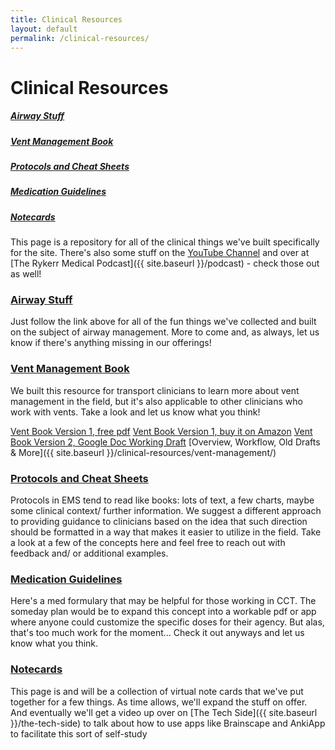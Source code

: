 ```yaml
---
title: Clinical Resources
layout: default
permalink: /clinical-resources/
---
```


# Clinical Resources

<h5><a href="#airway">Airway Stuff</a></h5>
<h5><a href="#vent">Vent Management Book</a></h5>
<h5><a href="#protocols">Protocols and Cheat Sheets</a></h5>
<h5><a href="#medications">Medication Guidelines</a></h5>
<h5><a href="#notecards">Notecards</a></h5>

This page is a repository for all of the clinical things we've built specifically for the site.  There's also some stuff on the [YouTube Channel](https://www.youtube.com/rykerrmedical) and over at [The Rykerr Medical Podcast]({{ site.baseurl }}/podcast) - check those out as well!



<h3 id="airway">
  <a href="{{ site.baseurl }}/clinical-resources/airway-stuff/">Airway Stuff</a>
</h3>

Just follow the link above for all of the fun things we've collected and built on the subject of airway management.  More to come and, as always, let us know if there's anything missing in our offerings!



<h3 id="vent">
  <a href="{{ site.baseurl }}/clinical-resources/vent-management/">Vent Management Book</a>
</h3>

We built this resource for transport clinicians to learn more about vent management in the field, but it's also applicable to other clinicians who work with vents.  Take a look and let us know what you think! 

[Vent Book Version 1, free pdf](https://www.rykerrmedical.com/_files/ugd/f294f6_a1a3373f752e4aacb65bf7d53dab0d42.pdf?index=true)
[Vent Book Version 1, buy it on Amazon](https://amazon.com/rykerrmedicalventbook)
[Vent Book Version 2, Google Doc Working Draft](https://google.com])
[Overview, Workflow, Old Drafts & More]({{ site.baseurl }}/clinical-resources/vent-management/)



<h3 id="protocols">
  <a href="{{ site.baseurl }}/clinical-resources/protocols-and-cheat-sheets/">Protocols and Cheat Sheets</a>
</h3>

Protocols in EMS tend to read like books: lots of text, a few charts, maybe some clinical context/ further information.  We suggest a different approach to providing guidance to clinicians based on the idea that such direction should be formatted in a way that makes it easier to utilize in the field.  Take a look at a few of the concepts here and feel free to reach out with feedback and/ or additional examples.



<h3 id="medications">
  <a href="{{ site.baseurl }}/clinical-resources/medication-guidelines/">Medication Guidelines</a>
</h3>

Here's a med formulary that may be helpful for those working in CCT.  The someday plan would be to expand this concept into a workable pdf or app where anyone could customize the specific doses for their agency.  But alas, that's too much work for the moment...  Check it out anyways and let us know what you think.



<h3 id="notecards">
  <a href="{{ site.baseurl }}/clinical-resources/notecards/">Notecards</a>
</h3>
This page is and will be a collection of virtual note cards that we've put together for a few things.  As time allows, we'll expand the stuff on offer.  And eventually we'll get a video up over on [The Tech Side]({{ site.baseurl }}/the-tech-side) to talk about how to use apps like Brainscape and AnkiApp to facilitate this sort of self-study

